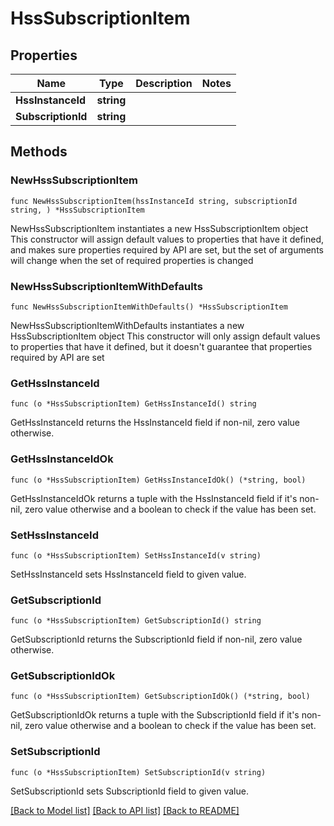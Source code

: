 # HssSubscriptionItem

## Properties

Name | Type | Description | Notes
------------ | ------------- | ------------- | -------------
**HssInstanceId** | **string** |  | 
**SubscriptionId** | **string** |  | 

## Methods

### NewHssSubscriptionItem

`func NewHssSubscriptionItem(hssInstanceId string, subscriptionId string, ) *HssSubscriptionItem`

NewHssSubscriptionItem instantiates a new HssSubscriptionItem object
This constructor will assign default values to properties that have it defined,
and makes sure properties required by API are set, but the set of arguments
will change when the set of required properties is changed

### NewHssSubscriptionItemWithDefaults

`func NewHssSubscriptionItemWithDefaults() *HssSubscriptionItem`

NewHssSubscriptionItemWithDefaults instantiates a new HssSubscriptionItem object
This constructor will only assign default values to properties that have it defined,
but it doesn't guarantee that properties required by API are set

### GetHssInstanceId

`func (o *HssSubscriptionItem) GetHssInstanceId() string`

GetHssInstanceId returns the HssInstanceId field if non-nil, zero value otherwise.

### GetHssInstanceIdOk

`func (o *HssSubscriptionItem) GetHssInstanceIdOk() (*string, bool)`

GetHssInstanceIdOk returns a tuple with the HssInstanceId field if it's non-nil, zero value otherwise
and a boolean to check if the value has been set.

### SetHssInstanceId

`func (o *HssSubscriptionItem) SetHssInstanceId(v string)`

SetHssInstanceId sets HssInstanceId field to given value.


### GetSubscriptionId

`func (o *HssSubscriptionItem) GetSubscriptionId() string`

GetSubscriptionId returns the SubscriptionId field if non-nil, zero value otherwise.

### GetSubscriptionIdOk

`func (o *HssSubscriptionItem) GetSubscriptionIdOk() (*string, bool)`

GetSubscriptionIdOk returns a tuple with the SubscriptionId field if it's non-nil, zero value otherwise
and a boolean to check if the value has been set.

### SetSubscriptionId

`func (o *HssSubscriptionItem) SetSubscriptionId(v string)`

SetSubscriptionId sets SubscriptionId field to given value.



[[Back to Model list]](../README.md#documentation-for-models) [[Back to API list]](../README.md#documentation-for-api-endpoints) [[Back to README]](../README.md)


